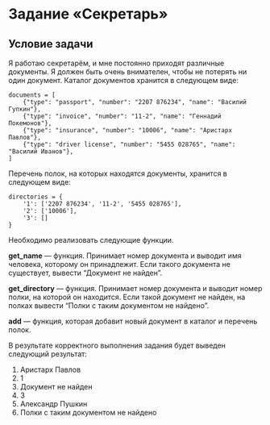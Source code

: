 # Задание «Секретарь»

## Условие задачи

Я работаю секретарём, и мне постоянно приходят различные документы. Я должен быть очень внимателен, чтобы не потерять ни один документ. Каталог документов хранится в следующем виде:

	documents = [
		{"type": "passport", "number": "2207 876234", "name": "Василий Гупкин"},
		{"type": "invoice", "number": "11-2", "name": "Геннадий Покемонов"},
		{"type": "insurance", "number": "10006", "name": "Аристарх Павлов"},
		{"type": "driver license", "number": "5455 028765", "name": "Василий Иванов"},
	]

Перечень полок, на которых находятся документы, хранится в следующем виде:

	directories = {
		'1': ['2207 876234', '11-2', '5455 028765'],
		'2': ['10006'],
		'3': []
	}

Необходимо реализовать следующие функции.

**get_name** — функция. Принимает номер документа и выводит имя человека, которому он принадлежит. Если такого документа не существует, вывести “Документ не найден”.

**get_directory** — функция. Принимает номер документа и выводит номер полки, на которой он находится. Если такой документ не найден, на полках вывести “Полки с таким документом не найдено”.

**add** — функция, которая добавит новый документ в каталог и перечень полок.

В результате корректного выполнения задания будет выведен следующий результат:

1. Аристарх Павлов
2. 1
3. Документ не найден
4. 3
5. Александр Пушкин
6. Полки с таким документом не найдено